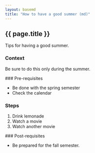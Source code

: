 ```yaml
---
layout: basemd
title: "How to have a good summer (md)"
---
```

## {{ page.title }}

Tips for having a good summer. 

<section data-hd-class="task/context">

### Context 

Be sure to do this only during the summer.

</section>

<section data-hd-class="task/prereq">
### Pre-requisites

* Be done with the spring semester 
* Check the calendar 

</section>

<section data-hd-class="task/steps-informal">

### Steps

1. Drink lemonade
1. Watch a movie 
1. Watch another movie

</section>

<section data-hd-class="task/posteq">
### Post-requisites

* Be prepared for the fall semester. 

</section>